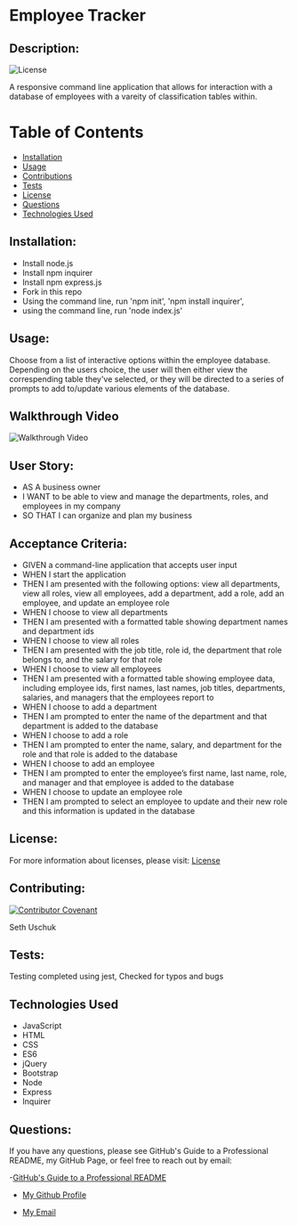 # Employee Tracker


## Description:

![License](https://img.shields.io/badge/License-MIT-blue.svg "License Badge")

A responsive command line application that allows for interaction with a database of employees with a vareity of classification tables within.


# Table of Contents 

- [Installation](#installation)
- [Usage](#usage)
- [Contributions](#contributions)
- [Tests](#tests)
- [License](#license)
- [Questions](#questions)
- [Technologies Used](#languages)

## Installation:

* Install node.js
* Install npm inquirer 
* Install npm express.js
* Fork in this repo
* Using the command line, run 'npm init', 'npm install inquirer',  
* using the command line, run 'node index.js'


## Usage:

Choose from a list of interactive options within the employee database. Depending on the users choice, the user will then either view the correspending table they've selected, or they will be directed to a series of prompts to add to/update various elements of the database. 

## Walkthrough Video

![Walkthrough Video]()

## User Story:
* AS A business owner
* I WANT to be able to view and manage the departments, roles, and employees in my company
* SO THAT I can organize and plan my business


## Acceptance Criteria:
* GIVEN a command-line application that accepts user input
* WHEN I start the application
* THEN I am presented with the following options: view all departments, view all roles, view all employees, add a department, add a role, add an employee, and update an employee role
* WHEN I choose to view all departments
* THEN I am presented with a formatted table showing department names and department ids
* WHEN I choose to view all roles
* THEN I am presented with the job title, role id, the department that role belongs to, and the salary for that role
* WHEN I choose to view all employees
* THEN I am presented with a formatted table showing employee data, including employee ids, first names, last names, job titles, departments, salaries, and managers that the employees report to
* WHEN I choose to add a department
* THEN I am prompted to enter the name of the department and that department is added to the database
* WHEN I choose to add a role
* THEN I am prompted to enter the name, salary, and department for the role and that role is added to the database
* WHEN I choose to add an employee
* THEN I am prompted to enter the employee’s first name, last name, role, and manager and that employee is added to the database
* WHEN I choose to update an employee role
* THEN I am prompted to select an employee to update and their new role and this information is updated in the database 

## License:
For more information about licenses, please visit:
[License](https://opensource.org/licenses/MIT)



## Contributing:

[![Contributor Covenant](https://img.shields.io/badge/Contributor%20Covenant-v2.0%20adopted-ff69b4.svg)](CODE_OF_CONDUCT.md)

Seth Uschuk


## Tests:

Testing completed using jest, Checked for typos and bugs


## Technologies Used

* JavaScript
* HTML
* CSS
* ES6
* jQuery
* Bootstrap
* Node
* Express
* Inquirer


## Questions:


If you have any questions, please see GitHub's Guide to a Professional README, my GitHub Page, or feel free to reach out by email:

-[GitHub's Guide to a Professional README](https://github.com/coding-boot-camp/potential-enigma/blob/master/readme-guide.md)


- [My Github Profile](https://github.com/suschuk24)


- [My Email](suschuk24@gmail.com)

  